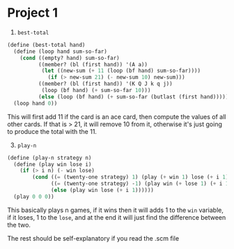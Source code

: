 # Project 1

1. `best-total`
```scheme
(define (best-total hand)
  (define (loop hand sum-so-far)
    (cond ((empty? hand) sum-so-far)
          ((member? (bl (first hand)) '(A a))
           (let ((new-sum (+ 11 (loop (bf hand) sum-so-far))))
             (if (> new-sum 21) (- new-sum 10) new-sum)))
          ((member? (bl (first hand)) '(K Q J k q j))
           (loop (bf hand) (+ sum-so-far 10)))
          (else (loop (bf hand) (+ sum-so-far (butlast (first hand)))))))
  (loop hand 0))
```

This will first add 11 if the card is an ace card, then compute the values of all other cards. If that is > 21, it will remove 10 from it, otherwise it's just going to produce the total with the 11.


3. `play-n`
```scheme
(define (play-n strategy n)
  (define (play win lose i)
    (if (> i n) (- win lose)
        (cond ((= (twenty-one strategy) 1) (play (+ win 1) lose (+ i 1)))
              ((= (twenty-one strategy) -1) (play win (+ lose 1) (+ i 1)))
              (else (play win lose (+ i 1))))))
  (play 0 0 0))
```

This basically plays n games, if it wins then it will adds 1 to the `win` variable, if it loses, 1 to the `lose`, and at the end it will just find the difference between the two.

The rest should be self-explanatory if you read the .scm file
